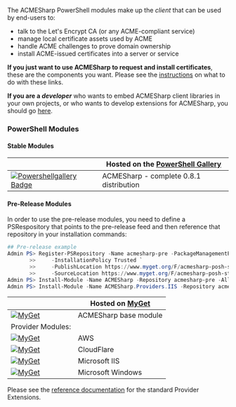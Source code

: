 The ACMESharp PowerShell modules make up the *client* that can be used by end-users to:
* talk to the Let's Encrypt CA (or any ACME-compliant service)
* manage local certificate assets used by ACME
* handle ACME challenges to prove domain ownership
* install ACME-issued certificates into a server or service

**If you just want to use ACMESharp to request and install certificates**, these are the components you want.  Please see the [instructions](https://github.com/ebekker/ACMESharp/wiki/%5BWIP%5D-Installation:-ACMESharp-PowerShell-client) on what to do with these links.

**If you are a *developer*** who wants to embed ACMESharp client libraries in your own projects, or who wants to develop extensions for ACMESharp, you should go [here](https://github.com/ebekker/ACMESharp/wiki/%5BWIP%5D-Downloads:-NuGet-Packages).

### PowerShell Modules

#### Stable Modules

| | Hosted on the [PowerShell Gallery](https://www.powershellgallery.com/items?q=Tags%3A%22acmesharp%22) |
|-|-|
| [![Powershellgallery Badge][psgallery-badge]][psgallery-status] | ACMESharp - complete 0.8.1 distribution

[psgallery-badge]: https://img.shields.io/badge/PowerShell_Gallery-LATEST-green.svg
[psgallery-status]: https://www.powershellgallery.com/packages/ACMESharp

#### Pre-Release Modules

In order to use the pre-release modules, you need to define a PSRespository that points
to the pre-release feed and then reference that repository in your installation commands:
```PowerShell
## Pre-release example
Admin PS> Register-PSRepository -Name acmesharp-pre -PackageManagementProvider NuGet `
       >>     -InstallationPolicy Trusted `
       >>     -PublishLocation https://www.myget.org/F/acmesharp-posh-staging/api/v2/package `
       >>     -SourceLocation https://www.myget.org/F/acmesharp-posh-staging/api/v2
Admin PS> Install-Module -Name ACMESharp -Repository acmesharp-pre -AllowClobber
Admin PS> Install-Module -Name ACMESharp.Providers.IIS -Repository acmesharp-pre
```

| | Hosted on [MyGet](https://www.myget.org/gallery/acmesharp-posh-staging) |
|-|-|
| [![MyGet](https://img.shields.io/myget/acmesharp-posh-staging/v/ACMESharp.svg)](https://www.myget.org/feed/acmesharp-posh-staging/package/nuget/ACMESharp) | ACMESharp base module
| Provider Modules:
| [![MyGet](https://img.shields.io/myget/acmesharp-posh-staging/v/ACMESharp.Providers.AWS.svg)](https://www.myget.org/feed/acmesharp-posh-staging/package/nuget/ACMESharp.Providers.AWS) | AWS
| [![MyGet](https://img.shields.io/myget/acmesharp-posh-staging/v/ACMESharp.Providers.CloudFlare.svg)](https://www.myget.org/feed/acmesharp-posh-staging/package/nuget/ACMESharp.Providers.CloudFlare) | CloudFlare
| [![MyGet](https://img.shields.io/myget/acmesharp-posh-staging/v/ACMESharp.Providers.IIS.svg)](https://www.myget.org/feed/acmesharp-posh-staging/package/nuget/ACMESharp.Providers.IIS) | Microsoft IIS
| [![MyGet](https://img.shields.io/myget/acmesharp-posh-staging/v/ACMESharp.Providers.Windows.svg)](https://www.myget.org/feed/acmesharp-posh-staging/package/nuget/ACMESharp.Providers.Windows) | Microsoft Windows

Please see the [reference documentation](http://pkisharp.github.io/ACMESharp-docs/ext_docs) for the standard Provider Extensions.
